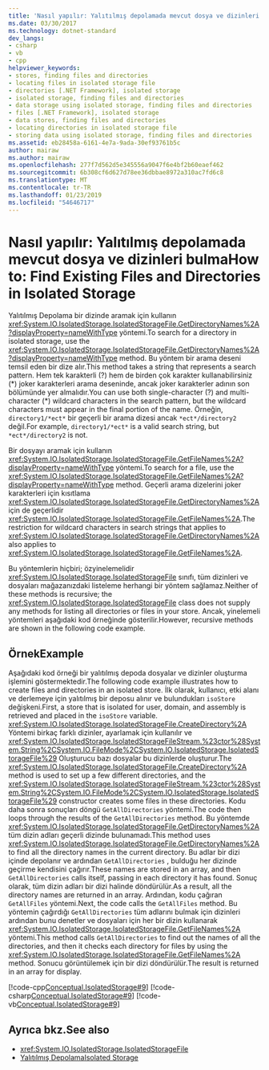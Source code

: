 ```yaml
---
title: 'Nasıl yapılır: Yalıtılmış depolamada mevcut dosya ve dizinleri bulma'
ms.date: 03/30/2017
ms.technology: dotnet-standard
dev_langs:
- csharp
- vb
- cpp
helpviewer_keywords:
- stores, finding files and directories
- locating files in isolated storage file
- directories [.NET Framework], isolated storage
- isolated storage, finding files and directories
- data storage using isolated storage, finding files and directories
- files [.NET Framework], isolated storage
- data stores, finding files and directories
- locating directories in isolated storage file
- storing data using isolated storage, finding files and directories
ms.assetid: eb28458a-6161-4e7a-9ada-30ef93761b5c
author: mairaw
ms.author: mairaw
ms.openlocfilehash: 277f7d562d5e345556a9047f6e4bf2b60eaef462
ms.sourcegitcommit: 6b308cf6d627d78ee36dbbae8972a310ac7fd6c8
ms.translationtype: MT
ms.contentlocale: tr-TR
ms.lasthandoff: 01/23/2019
ms.locfileid: "54646717"
---
```

# <a name="how-to-find-existing-files-and-directories-in-isolated-storage"></a><span data-ttu-id="2b92e-102">Nasıl yapılır: Yalıtılmış depolamada mevcut dosya ve dizinleri bulma</span><span class="sxs-lookup"><span data-stu-id="2b92e-102">How to: Find Existing Files and Directories in Isolated Storage</span></span>

<span data-ttu-id="2b92e-103">Yalıtılmış Depolama bir dizinde aramak için kullanın <xref:System.IO.IsolatedStorage.IsolatedStorageFile.GetDirectoryNames%2A?displayProperty=nameWithType> yöntemi.</span><span class="sxs-lookup"><span data-stu-id="2b92e-103">To search for a directory in isolated storage, use the <xref:System.IO.IsolatedStorage.IsolatedStorageFile.GetDirectoryNames%2A?displayProperty=nameWithType> method.</span></span> <span data-ttu-id="2b92e-104">Bu yöntem bir arama deseni temsil eden bir dize alır.</span><span class="sxs-lookup"><span data-stu-id="2b92e-104">This method takes a string that represents a search pattern.</span></span> <span data-ttu-id="2b92e-105">Hem tek karakterli (?) hem de birden çok karakter kullanabilirsiniz (\*) joker karakterleri arama deseninde, ancak joker karakterler adının son bölümünde yer almalıdır.</span><span class="sxs-lookup"><span data-stu-id="2b92e-105">You can use both single-character (?) and multi-character (\*) wildcard characters in the search pattern, but the wildcard characters must appear in the final portion of the name.</span></span> <span data-ttu-id="2b92e-106">Örneğin, `directory1/*ect*` bir geçerli bir arama dizesi ancak `*ect*/directory2` değil.</span><span class="sxs-lookup"><span data-stu-id="2b92e-106">For example, `directory1/*ect*` is a valid search string, but `*ect*/directory2` is not.</span></span>  
  
 <span data-ttu-id="2b92e-107">Bir dosyayı aramak için kullanın <xref:System.IO.IsolatedStorage.IsolatedStorageFile.GetFileNames%2A?displayProperty=nameWithType> yöntemi.</span><span class="sxs-lookup"><span data-stu-id="2b92e-107">To search for a file, use the <xref:System.IO.IsolatedStorage.IsolatedStorageFile.GetFileNames%2A?displayProperty=nameWithType> method.</span></span> <span data-ttu-id="2b92e-108">Geçerli arama dizelerini joker karakterleri için kısıtlama <xref:System.IO.IsolatedStorage.IsolatedStorageFile.GetDirectoryNames%2A> için de geçerlidir <xref:System.IO.IsolatedStorage.IsolatedStorageFile.GetFileNames%2A>.</span><span class="sxs-lookup"><span data-stu-id="2b92e-108">The restriction for wildcard characters in search strings that applies to <xref:System.IO.IsolatedStorage.IsolatedStorageFile.GetDirectoryNames%2A> also applies to <xref:System.IO.IsolatedStorage.IsolatedStorageFile.GetFileNames%2A>.</span></span>  
  
 <span data-ttu-id="2b92e-109">Bu yöntemlerin hiçbiri; özyinelemelidir <xref:System.IO.IsolatedStorage.IsolatedStorageFile> sınıfı, tüm dizinleri ve dosyaları mağazanızdaki listeleme herhangi bir yöntem sağlamaz.</span><span class="sxs-lookup"><span data-stu-id="2b92e-109">Neither of these methods is recursive; the <xref:System.IO.IsolatedStorage.IsolatedStorageFile> class does not supply any methods for listing all directories or files in your store.</span></span> <span data-ttu-id="2b92e-110">Ancak, yinelemeli yöntemleri aşağıdaki kod örneğinde gösterilir.</span><span class="sxs-lookup"><span data-stu-id="2b92e-110">However, recursive methods are shown in the following code example.</span></span>  
  
## <a name="example"></a><span data-ttu-id="2b92e-111">Örnek</span><span class="sxs-lookup"><span data-stu-id="2b92e-111">Example</span></span>  
 <span data-ttu-id="2b92e-112">Aşağıdaki kod örneği bir yalıtılmış depoda dosyalar ve dizinler oluşturma işlemini göstermektedir.</span><span class="sxs-lookup"><span data-stu-id="2b92e-112">The following code example illustrates how to create files and directories in an isolated store.</span></span> <span data-ttu-id="2b92e-113">İlk olarak, kullanıcı, etki alanı ve derlemeye için yalıtılmış bir deposu alınır ve bulundukları `isoStore` değişkeni.</span><span class="sxs-lookup"><span data-stu-id="2b92e-113">First, a store that is isolated for user, domain, and assembly is retrieved and placed in the `isoStore` variable.</span></span> <span data-ttu-id="2b92e-114"><xref:System.IO.IsolatedStorage.IsolatedStorageFile.CreateDirectory%2A> Yöntemi birkaç farklı dizinler, ayarlamak için kullanılır ve <xref:System.IO.IsolatedStorage.IsolatedStorageFileStream.%23ctor%28System.String%2CSystem.IO.FileMode%2CSystem.IO.IsolatedStorage.IsolatedStorageFile%29> Oluşturucu bazı dosyalar bu dizinlerde oluşturur.</span><span class="sxs-lookup"><span data-stu-id="2b92e-114">The <xref:System.IO.IsolatedStorage.IsolatedStorageFile.CreateDirectory%2A> method is used to set up a few different directories, and the <xref:System.IO.IsolatedStorage.IsolatedStorageFileStream.%23ctor%28System.String%2CSystem.IO.FileMode%2CSystem.IO.IsolatedStorage.IsolatedStorageFile%29> constructor creates some files in these directories.</span></span> <span data-ttu-id="2b92e-115">Kodu daha sonra sonuçları döngü `GetAllDirectories` yöntemi.</span><span class="sxs-lookup"><span data-stu-id="2b92e-115">The code then loops through the results of the `GetAllDirectories` method.</span></span> <span data-ttu-id="2b92e-116">Bu yöntemde <xref:System.IO.IsolatedStorage.IsolatedStorageFile.GetDirectoryNames%2A> tüm dizin adları geçerli dizinde bulunamadı.</span><span class="sxs-lookup"><span data-stu-id="2b92e-116">This method uses <xref:System.IO.IsolatedStorage.IsolatedStorageFile.GetDirectoryNames%2A> to find all the directory names in the current directory.</span></span> <span data-ttu-id="2b92e-117">Bu adlar bir dizi içinde depolanır ve ardından `GetAllDirectories` , bulduğu her dizinde geçirme kendisini çağırır.</span><span class="sxs-lookup"><span data-stu-id="2b92e-117">These names are stored in an array, and then `GetAllDirectories` calls itself, passing in each directory it has found.</span></span> <span data-ttu-id="2b92e-118">Sonuç olarak, tüm dizin adları bir dizi halinde döndürülür.</span><span class="sxs-lookup"><span data-stu-id="2b92e-118">As a result, all the directory names are returned in an array.</span></span> <span data-ttu-id="2b92e-119">Ardından, kodu çağıran `GetAllFiles` yöntemi.</span><span class="sxs-lookup"><span data-stu-id="2b92e-119">Next, the code calls the `GetAllFiles` method.</span></span> <span data-ttu-id="2b92e-120">Bu yöntemin çağırdığı `GetAllDirectories` tüm adlarını bulmak için dizinleri ardından bunu denetler ve dosyaları için her bir dizin kullanarak <xref:System.IO.IsolatedStorage.IsolatedStorageFile.GetFileNames%2A> yöntemi.</span><span class="sxs-lookup"><span data-stu-id="2b92e-120">This method calls `GetAllDirectories` to find out the names of all the directories, and then it checks each directory for files by using the <xref:System.IO.IsolatedStorage.IsolatedStorageFile.GetFileNames%2A> method.</span></span> <span data-ttu-id="2b92e-121">Sonucu görüntülemek için bir dizi döndürülür.</span><span class="sxs-lookup"><span data-stu-id="2b92e-121">The result is returned in an array for display.</span></span>  
  
 [!code-cpp[Conceptual.IsolatedStorage#9](../../../samples/snippets/cpp/VS_Snippets_CLR/conceptual.isolatedstorage/cpp/source8.cpp#9)]
 [!code-csharp[Conceptual.IsolatedStorage#9](../../../samples/snippets/csharp/VS_Snippets_CLR/conceptual.isolatedstorage/cs/source8.cs#9)]
 [!code-vb[Conceptual.IsolatedStorage#9](../../../samples/snippets/visualbasic/VS_Snippets_CLR/conceptual.isolatedstorage/vb/source8.vb#9)]  
  
## <a name="see-also"></a><span data-ttu-id="2b92e-122">Ayrıca bkz.</span><span class="sxs-lookup"><span data-stu-id="2b92e-122">See also</span></span>

- <xref:System.IO.IsolatedStorage.IsolatedStorageFile>
- [<span data-ttu-id="2b92e-123">Yalıtılmış Depolama</span><span class="sxs-lookup"><span data-stu-id="2b92e-123">Isolated Storage</span></span>](../../../docs/standard/io/isolated-storage.md)
